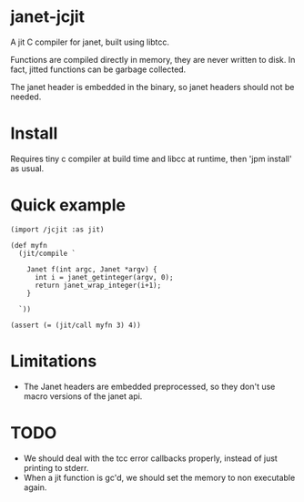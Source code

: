 # janet-jcjit

A jit C compiler for janet, built using libtcc.

Functions are compiled directly in memory, they are never written to disk.
In fact, jitted functions can be garbage collected.

The janet header is embedded in the binary, so janet headers should not be needed.

# Install

Requires tiny c compiler at build time and libcc at runtime, then 'jpm install' as usual.

# Quick example

```
(import /jcjit :as jit)

(def myfn 
  (jit/compile `

    Janet f(int argc, Janet *argv) {
      int i = janet_getinteger(argv, 0);
      return janet_wrap_integer(i+1);
    }

  `))

(assert (= (jit/call myfn 3) 4))
```

# Limitations

- The Janet headers are embedded preprocessed, so they don't use macro versions
  of the janet api.


# TODO

- We should deal with the tcc error callbacks properly, instead of just printing
  to stderr.
- When a jit function is gc'd, we should set the memory to non executable again.